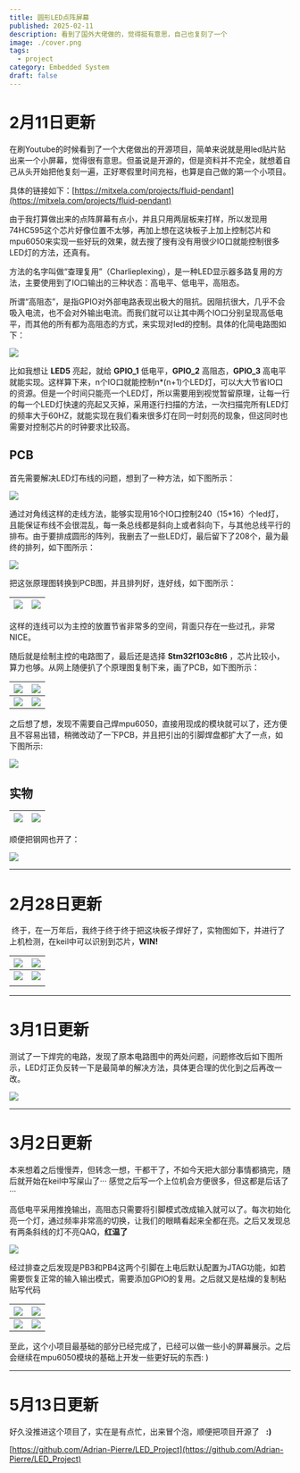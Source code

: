 ```yaml
---
title: 圆形LED点阵屏幕
published: 2025-02-11
description: 看到了国外大佬做的，觉得挺有意思，自己也复刻了一个
image: ./cover.png
tags:
  - project
category: Embedded System
draft: false
---
```



# 2月11日更新

在刷Youtube的时候看到了一个大佬做出的开源项目，简单来说就是用led贴片贴出来一个小屏幕，觉得很有意思。但虽说是开源的，但是资料并不完全，就想着自己从头开始把他复刻一遍，正好寒假里时间充裕，也算是自己做的第一个小项目。
	
具体的链接如下：[https://mitxela.com/projects/fluid-pendant](https://mitxela.com/projects/fluid-pendant)

由于我打算做出来的点阵屏幕有点小，并且只用两层板来打样，所以发现用74HC595这个芯片好像位置不太够，再加上想在这块板子上加上控制芯片和mpu6050来实现一些好玩的效果，就去搜了搜有没有用很少IO口就能控制很多LED灯的方法，还真有。

方法的名字叫做“查理复用”（Charlieplexing），是一种LED显示器多路复用的方法，主要使用到了IO口输出的三种状态：高电平、低电平，高阻态。

所谓“高阻态”，是指GPIO对外部电路表现出极大的阻抗。因阻抗很大，几乎不会吸入电流，也不会对外输出电流。而我们就可以让其中两个IO口分别呈现高低电平，而其他的所有都为高阻态的方式，来实现对led的控制。具体的化简电路图如下：

![](../../assets/image/20250211174224800.png)

比如我想让 **LED5** 亮起，就给 **GPIO_1** 低电平，**GPIO_2** 高阻态，**GPIO_3** 高电平就能实现。这样算下来，n个IO口就能控制n*(n+1)个LED灯，可以大大节省IO口的资源。但是一个时间只能亮一个LED灯，所以需要用到视觉暂留原理，让每一行的每一个LED灯快速的亮起又灭掉，采用逐行扫描的方法，一次扫描完所有LED灯的频率大于60HZ，就能实现在我们看来很多灯在同一时刻亮的现象，但这同时也需要对控制芯片的时钟要求比较高。

## PCB

首先需要解决LED灯布线的问题，想到了一种方法，如下图所示：

![](../../assets/image/20250211174410029.png)

通过对角线这样的走线方法，能够实现用16个IO口控制240（15*16）个led灯，且能保证布线不会很混乱，每一条总线都是斜向上或者斜向下，与其他总线平行的排布。由于要排成圆形的阵列，我删去了一些LED灯，最后留下了208个，最为最终的排列，如下图所示：

![](../../assets/image/20250211174509088.png)

把这张原理图转换到PCB图，并且排列好，连好线，如下图所示：

| ![](../../assets/image/20250211174626268.png) | ![](../../assets/image/20250211174654957.png) |
| :-------------------------------------------: | :-------------------------------------------: |

这样的连线可以为主控的放置节省非常多的空间，背面只存在一些过孔，非常NICE。

随后就是绘制主控的电路图了，最后还是选择 **Stm32f103c8t6** ，芯片比较小，算力也够。从网上随便扒了个原理图复制下来，画了PCB，如下图所示：


| ![](../../assets/image/20250211174836891.png) | ![](../../assets/image/20250211174931009.png) |
| --------------------------------------------- | --------------------------------------------- |
| ![](../../assets/image/20250211175000657.png) | ![](../../assets/image/20250211175015992.png) |

之后想了想，发现不需要自己焊mpu6050，直接用现成的模块就可以了，还方便且不容易出错，稍微改动了一下PCB，并且把引出的引脚焊盘都扩大了一点，如下图所示:

![](../../assets/image/20250211175115375.png)

## 实物

| ![](../../assets/image/20250211175207697.png) | ![](../../assets/image/20250211175226220.png) |
| --------------------------------------------- | --------------------------------------------- |

顺便把钢网也开了：

![](../../assets/image/20250211204419128.png)

---

# 2月28日更新

 终于，在一万年后，我终于终于终于把这块板子焊好了，实物图如下，并进行了上机检测，在keil中可以识别到芯片，**WIN!**

| ![](../../assets/image/20250228202854499.jpg) | ![](../../assets/image/20250228202911673.jpg) |
| --------------------------------------------- | --------------------------------------------- |
| ![](../../assets/image/20250228202931289.jpg) | ![](../../assets/image/20250228203054634.png) |
|                                               |                                               |

---

# 3月1日更新

测试了一下焊完的电路，发现了原本电路图中的两处问题，问题修改后如下图所示，LED灯正负反转一下是最简单的解决方法，具体更合理的优化到之后再改一改。

![](../../assets/image/20250302004618016.png)

---

# 3月2日更新

本来想着之后慢慢弄，但转念一想，干都干了，不如今天把大部分事情都搞完，随后就开始在keil中写屎山了··· 感觉之后写一个上位机会方便很多，但这都是后话了···

高低电平采用推挽输出，高阻态只需要将引脚模式改成输入就可以了。每次初始化亮一个灯，通过频率非常高的切换，让我们的眼睛看起来全都在亮。之后又发现总有两条斜线的灯不亮QAQ，**红温了**

![](../../assets/image/20250302032415593.png)

经过排查之后发现是PB3和PB4这两个引脚在上电后默认配置为JTAG功能，如若需要恢复正常的输入输出模式，需要添加GPIO的复用。之后就又是枯燥的复制粘贴写代码

| ![](../../assets/image/20250302032755579.png) | ![](../../assets/image/20250302032817216.png) |
| --------------------------------------------- | --------------------------------------------- |
| ![](../../assets/image/20250302032857613.png) | ![](../../assets/image/20250302032948100.png) |

至此，这个小项目最基础的部分已经完成了，已经可以做一些小的屏幕展示。之后会继续在mpu6050模块的基础上开发一些更好玩的东西: )

---

# 5月13日更新

好久没推进这个项目了，实在是有点忙，出来冒个泡，顺便把项目开源了   **:)**

[https://github.com/Adrian-Pierre/LED_Project](https://github.com/Adrian-Pierre/LED_Project)